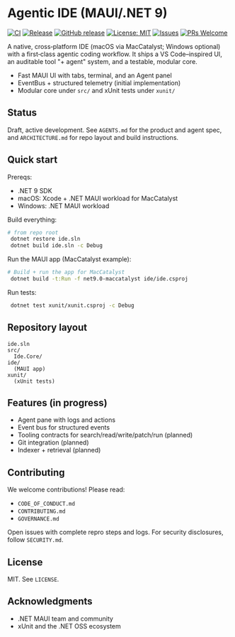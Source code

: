 # Agentic IDE (MAUI/.NET 9)

[![CI](https://github.com/jtrefon/ai-ide/actions/workflows/ci.yml/badge.svg?branch=main)](https://github.com/jtrefon/ai-ide/actions/workflows/ci.yml)
[![Release](https://github.com/jtrefon/ai-ide/actions/workflows/release.yml/badge.svg)](https://github.com/jtrefon/ai-ide/actions/workflows/release.yml)
[![GitHub release](https://img.shields.io/github/v/release/jtrefon/ai-ide)](https://github.com/jtrefon/ai-ide/releases)
[![License: MIT](https://img.shields.io/github/license/jtrefon/ai-ide)](https://github.com/jtrefon/ai-ide/blob/main/LICENSE)
[![Issues](https://img.shields.io/github/issues/jtrefon/ai-ide)](https://github.com/jtrefon/ai-ide/issues)
[![PRs Welcome](https://img.shields.io/badge/PRs-welcome-brightgreen.svg)](https://github.com/jtrefon/ai-ide/pulls)

A native, cross‑platform IDE (macOS via MacCatalyst; Windows optional) with a first‑class agentic coding workflow. It ships a VS Code–inspired UI, an auditable tool "+ agent" system, and a testable, modular core.

- Fast MAUI UI with tabs, terminal, and an Agent panel
- EventBus + structured telemetry (initial implementation)
- Modular core under `src/` and xUnit tests under `xunit/`

## Status

Draft, active development. See `AGENTS.md` for the product and agent spec, and `ARCHITECTURE.md` for repo layout and build instructions.

## Quick start

Prereqs:
- .NET 9 SDK
- macOS: Xcode + .NET MAUI workload for MacCatalyst
- Windows: .NET MAUI workload

Build everything:

```bash
# from repo root
 dotnet restore ide.sln
 dotnet build ide.sln -c Debug
```

Run the MAUI app (MacCatalyst example):

```bash
# Build + run the app for MacCatalyst
 dotnet build -t:Run -f net9.0-maccatalyst ide/ide.csproj
```

Run tests:

```bash
 dotnet test xunit/xunit.csproj -c Debug
```

## Repository layout

```
ide.sln
src/
  Ide.Core/
ide/
  (MAUI app)
xunit/
  (xUnit tests)
```

## Features (in progress)

- Agent pane with logs and actions
- Event bus for structured events
- Tooling contracts for search/read/write/patch/run (planned)
- Git integration (planned)
- Indexer + retrieval (planned)

## Contributing

We welcome contributions! Please read:
- `CODE_OF_CONDUCT.md`
- `CONTRIBUTING.md`
- `GOVERNANCE.md`

Open issues with complete repro steps and logs. For security disclosures, follow `SECURITY.md`.

## License

MIT. See `LICENSE`.

## Acknowledgments

- .NET MAUI team and community
- xUnit and the .NET OSS ecosystem
